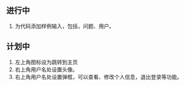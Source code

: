 ## 进行中

1. 为代码添加样例输入，包括，问题、用户。



## 计划中

1. 左上角图标设为跳转到主页
2. 右上角用户名处设置头像。
3. 右上角用户名处设置弹框，可以查看、修改个人信息，退出登录等功能。